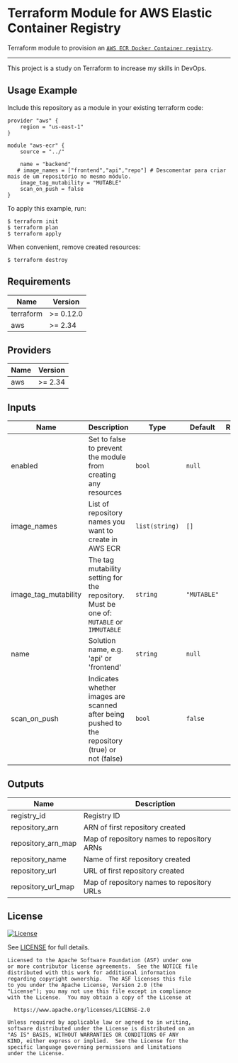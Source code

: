 # Terraform Module for AWS Elastic Container Registry


Terraform module to provision an [`AWS ECR Docker Container registry`](https://aws.amazon.com/ecr/).

---

This project is a study on Terraform to increase my skills in DevOps. 

## Usage Example

Include this repository as a module in your existing terraform code:

```hcl
provider "aws" {
    region = "us-east-1"
}

module "aws-ecr" {
    source = "../"

    name = "backend" 
   # image_names = ["frontend","api","repo"] # Descomentar para criar mais de um repositório no mesmo módulo.
    image_tag_mutability = "MUTABLE"
    scan_on_push = false   
}

```

To apply this example, run:

```console
$ terraform init
$ terraform plan
$ terraform apply
```

When convenient, remove created resources:

```console
$ terraform destroy
```

## Requirements

| Name | Version |
|------|---------|
| terraform | >= 0.12.0 |
| aws | >= 2.34 |


## Providers

| Name | Version |
|------|---------|
| aws | >= 2.34 |

## Inputs

| Name | Description | Type | Default | Required |
|------|-------------|------|---------|:--------:|
| enabled | Set to false to prevent the module from creating any resources | `bool` | `null` | no ||
| image\_names | List of repository names you want to create in AWS ECR | `list(string)` | `[]` | no |
| image\_tag\_mutability | The tag mutability setting for the repository. Must be one of: `MUTABLE` or `IMMUTABLE` | `string` | `"MUTABLE"` | no |
| name | Solution name, e.g. 'api' or 'frontend' | `string` | `null` | no |
| scan\_on\_push | Indicates whether images are scanned after being pushed to the repository (true) or not (false) | `bool` | `false` | no |


## Outputs

| Name | Description |
|------|-------------|
| registry\_id | Registry ID |
| repository\_arn | ARN of first repository created |
| repository\_arn\_map | Map of repository names to repository ARNs |
| repository\_name | Name of first repository created |
| repository\_url | URL of first repository created |
| repository\_url\_map | Map of repository names to repository URLs |


## License

[![License](https://img.shields.io/badge/License-Apache%202.0-blue.svg)](https://opensource.org/licenses/Apache-2.0)

See [LICENSE](LICENSE) for full details.

```text
Licensed to the Apache Software Foundation (ASF) under one
or more contributor license agreements.  See the NOTICE file
distributed with this work for additional information
regarding copyright ownership.  The ASF licenses this file
to you under the Apache License, Version 2.0 (the
"License"); you may not use this file except in compliance
with the License.  You may obtain a copy of the License at

  https://www.apache.org/licenses/LICENSE-2.0

Unless required by applicable law or agreed to in writing,
software distributed under the License is distributed on an
"AS IS" BASIS, WITHOUT WARRANTIES OR CONDITIONS OF ANY
KIND, either express or implied.  See the License for the
specific language governing permissions and limitations
under the License.
```